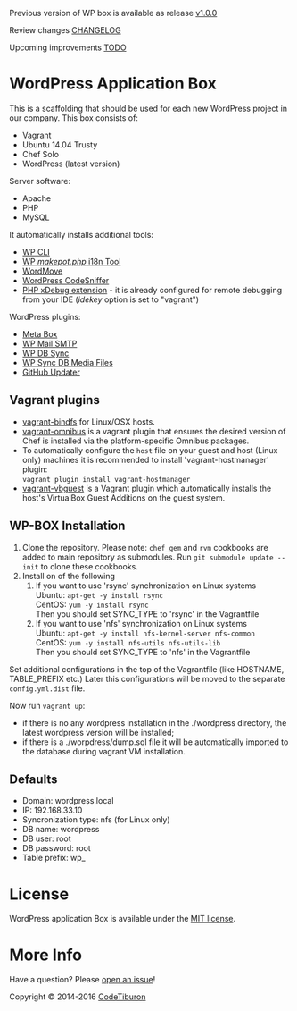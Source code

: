 Previous version of WP box is available as release [v1.0.0](https://github.com/CodeTiburon/wp-box/releases/tag/v1.0.0)

Review changes [CHANGELOG](CHANGELOG.MD)

Upcoming improvements [TODO](TODO.MD)

# WordPress Application Box

This is a scaffolding that should be used for each new WordPress project in our company.
This box consists of:

- Vagrant
- Ubuntu 14.04 Trusty
- Chef Solo
- WordPress (latest version)

Server software:

- Apache
- PHP
- MySQL

It automatically installs additional tools:

- [WP CLI](http://wp-cli.org/)
- [WP *makepot.php* i18n Tool](http://codex.wordpress.org/I18n_for_WordPress_Developers)
- [WordMove](https://github.com/welaika/wordmove)
- [WordPress CodeSniffer](https://github.com/WordPress-Coding-Standards/WordPress-Coding-Standards)
- [PHP xDebug extension](http://xdebug.org/) - it is already configured for remote debugging from your IDE (*idekey* option is set to "vagrant")

WordPress plugins:

- [Meta Box](http://metabox.io/)
- [WP Mail SMTP](https://wordpress.org/plugins/wp-mail-smtp)
- [WP DB Sync](https://github.com/wp-sync-db/wp-sync-db)
- [WP Sync DB Media Files](https://github.com/wp-sync-db/wp-sync-db-media-files)
- [GitHub Updater](https://github.com/afragen/github-updater)

## Vagrant plugins

 - [vagrant-bindfs](https://github.com/gael-ian/vagrant-bindfs) for Linux/OSX hosts.
 - [vagrant-omnibus](https://github.com/chef/vagrant-omnibus) is a vagrant plugin that ensures the desired version of Chef is installed via the platform-specific Omnibus packages.
 - To automatically configure the `host` file on your guest and host (Linux only) machines it is recommended to install 'vagrant-hostmanager' plugin:  
`vagrant plugin install vagrant-hostmanager`
 - [vagrant-vbguest](https://github.com/dotless-de/vagrant-vbguest) is a Vagrant plugin which automatically installs the host's VirtualBox Guest Additions on the guest system.



## WP-BOX Installation

1. Clone the repository. Please note:
   `chef_gem` and `rvm` cookbooks are added to main repository as submodules. Run `git submodule update --init` to clone these cookbooks.
2. Install on of the following 
    1. If you want to use 'rsync' synchronization on Linux systems  
Ubuntu: `apt-get -y install rsync`  
CentOS: `yum -y install rsync`  
Then you should set SYNC_TYPE to 'rsync' in the Vagrantfile
    2. If you want to use 'nfs' synchronization on Linux systems  
Ubuntu: `apt-get -y install nfs-kernel-server nfs-common`  
CentOS: `yum -y install nfs-utils nfs-utils-lib`  
Then you should set SYNC_TYPE to 'nfs' in the Vagrantfile
  
Set additional configurations in the top of the Vagrantfile (like HOSTNAME, TABLE_PREFIX etc.)
Later this configurations will be moved to the separate `config.yml.dist` file.

Now run `vagrant up`:

- if there is no any wordpress installation in the ./wordpress directory, the latest wordpress version will be installed;
- if there is a ./worpdress/dump.sql file it will be automatically imported to the database during vagrant VM installation.

## Defaults

- Domain: wordpress.local
- IP: 192.168.33.10
- Syncronization type: nfs (for Linux only)
- DB name: wordpress
- DB user: root
- DB password: root
- Table prefix: wp_

# License

WordPress application Box is available under the [MIT license](https://github.com/CodeTiburon/wp-box/blob/master/LICENSE.md). 

# More Info

Have a question? Please [open an issue](https://github.com/CodeTiburon/wp-box/issues/new)! 

Copyright © 2014-2016 [CodeTiburon](https://codetiburon.com)

